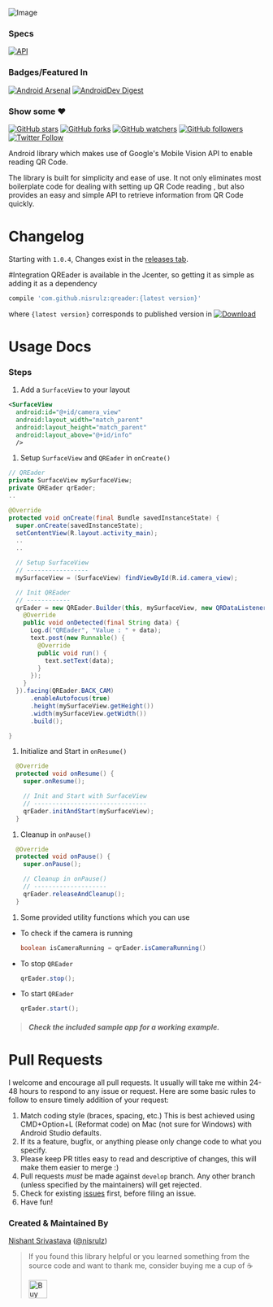 ![Image](https://github.com/nisrulz/qreader/blob/master/img/github_banner.png)

### Specs

[![API](https://img.shields.io/badge/API-9%2B-orange.svg?style=flat)](https://android-arsenal.com/api?level=9)

### Badges/Featured In
[![Android Arsenal](https://img.shields.io/badge/Android%20Arsenal-QREader-green.svg?style=true)](https://android-arsenal.com/details/1/3478)  [![AndroidDev Digest](https://img.shields.io/badge/AndroidDev%20Digest-%23121-blue.svg)](https://www.androiddevdigest.com/digest-121/)


### Show some :heart:
[![GitHub stars](https://img.shields.io/github/stars/nisrulz/qreader.svg?style=social&label=Star)](https://github.com/nisrulz/qreader) [![GitHub forks](https://img.shields.io/github/forks/nisrulz/qreader.svg?style=social&label=Fork)](https://github.com/nisrulz/qreader/fork) [![GitHub watchers](https://img.shields.io/github/watchers/nisrulz/qreader.svg?style=social&label=Watch)](https://github.com/nisrulz/qreader) [![GitHub followers](https://img.shields.io/github/followers/nisrulz.svg?style=social&label=Follow)](https://github.com/nisrulz/qreader)
[![Twitter Follow](https://img.shields.io/twitter/follow/nisrulz.svg?style=social)](https://twitter.com/nisrulz)

Android library which makes use of Google's Mobile Vision API to enable reading QR Code.

The library is built for simplicity and ease of use. It not only eliminates most boilerplate code for dealing with setting up QR Code reading , but also provides an easy and simple API to retrieve information from QR Code quickly.

# Changelog
Starting with `1.0.4`, Changes exist in the [releases tab](https://github.com/nisrulz/qreader/releases).

#Integration
QREader is available in the Jcenter, so getting it as simple as adding it as a dependency
```gradle
compile 'com.github.nisrulz:qreader:{latest version}'
```
where `{latest version}` corresponds to published version in [ ![Download](https://api.bintray.com/packages/nisrulz/maven/com.github.nisrulz%3Aqreader/images/download.svg) ](https://bintray.com/nisrulz/maven/com.github.nisrulz%3Aqreader/_latestVersion)


# Usage Docs

### Steps

1. Add a `SurfaceView` to your layout

  ```xml
  <SurfaceView
    android:id="@+id/camera_view"
    android:layout_width="match_parent"
    android:layout_height="match_parent"
    android:layout_above="@+id/info"
    />
  ```

1. Setup `SurfaceView` and `QREader` in `onCreate()`

  ```java
  // QREader
  private SurfaceView mySurfaceView;
  private QREader qrEader;
  ..

  @Override
  protected void onCreate(final Bundle savedInstanceState) {
    super.onCreate(savedInstanceState);
    setContentView(R.layout.activity_main);
    ..
    ..

    // Setup SurfaceView
    // -----------------
    mySurfaceView = (SurfaceView) findViewById(R.id.camera_view);

    // Init QREader
    // ------------
    qrEader = new QREader.Builder(this, mySurfaceView, new QRDataListener() {
      @Override
      public void onDetected(final String data) {
        Log.d("QREader", "Value : " + data);
        text.post(new Runnable() {
          @Override
          public void run() {
            text.setText(data);
          }
        });
      }
    }).facing(QREader.BACK_CAM)
        .enableAutofocus(true)
        .height(mySurfaceView.getHeight())
        .width(mySurfaceView.getWidth())
        .build();

  }
  ```

1. Initialize and Start in `onResume()`

  ```java
    @Override
    protected void onResume() {
      super.onResume();

      // Init and Start with SurfaceView
      // -------------------------------
      qrEader.initAndStart(mySurfaceView);
    }
  ```
1. Cleanup in `onPause()`

  ```java
    @Override
    protected void onPause() {
      super.onPause();

      // Cleanup in onPause()
      // --------------------
      qrEader.releaseAndCleanup();
    }
  ```
1. Some provided utility functions which you can use
  + To check if the camera is running

    ```java
    boolean isCameraRunning = qrEader.isCameraRunning()
    ```

  + To stop `QREader`

      ```java
      qrEader.stop();
      ```
  + To start `QREader`

      ```java
      qrEader.start();
      ```

  > ##### Check the included sample app for a working example.

# Pull Requests
I welcome and encourage all pull requests. It usually will take me within 24-48 hours to respond to any issue or request. Here are some basic rules to follow to ensure timely addition of your request:
  1. Match coding style (braces, spacing, etc.) This is best achieved using CMD+Option+L (Reformat code) on Mac (not sure for Windows) with Android Studio defaults.
  2. If its a feature, bugfix, or anything please only change code to what you specify.
  3. Please keep PR titles easy to read and descriptive of changes, this will make them easier to merge :)
  4. Pull requests _must_ be made against `develop` branch. Any other branch (unless specified by the maintainers) will get rejected.
  5. Check for existing [issues](https://github.com/nisrulz/qreader/issues) first, before filing an issue.  
  6. Have fun!

### Created & Maintained By
[Nishant Srivastava](https://github.com/nisrulz) ([@nisrulz](https://www.twitter.com/nisrulz))

> If you found this library helpful or you learned something from the source code and want to thank me, consider buying me a cup of :coffee:
>
> <a href='https://ko-fi.com/A443EQ6' target='_blank'><img height='36' style='border:0px;height:36px;' src='https://az743702.vo.msecnd.net/cdn/kofi1.png?v=f' border='0' alt='Buy Me a Coffee at ko-fi.com' /></a>
